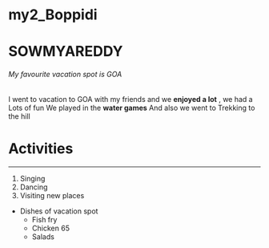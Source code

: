 # my2_Boppidi

# SOWMYAREDDY
###### My favourite vacation spot is GOA
I went to vacation to GOA with my friends and we **enjoyed a lot** , we had a Lots of fun
We played in the **water games** 
And also we went to Trekking to the hill<br>

# Activities
***
1. Singing
2. Dancing
3. Visiting new places
* Dishes of vacation spot
    * Fish fry    
    * Chicken 65    
    * Salads